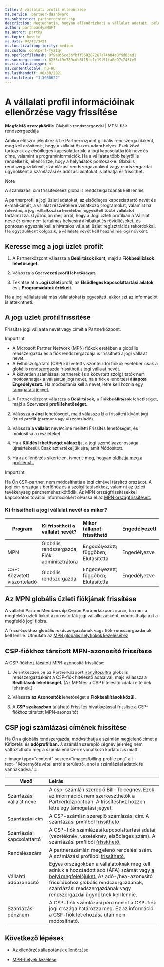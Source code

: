 ```yaml
---
title: A vállalati profil ellenőrzése
ms.service: partner-dashboard
ms.subservice: partnercenter-csp
description: Megtudhatja, hogyan ellenőrizheti a vállalat adatait, például az elsődleges kapcsolattartót, a címet és a programadatokat. Frissítheti a jogi és számlázási címeit is.
author: parthpandyaMSFT
ms.author: parthp
ms.topic: how-to
ms.date: 04/12/2021
ms.localizationpriority: medium
ms.custom: contperf-fy21q4
ms.openlocfilehash: 9f9a055ce3bfbff568287267b74b04e8f9d03ad1
ms.sourcegitcommit: 8235c89e789cdb5115fc1c19151fa8e97c743fe5
ms.translationtype: MT
ms.contentlocale: hu-HU
ms.lasthandoff: 06/30/2021
ms.locfileid: "113080622"
---
```

# <a name="verify-or-update-your-company-profile-information"></a>A vállalati profil információinak ellenőrzése vagy frissítése 

**Megfelelő szerepkörök:** Globális rendszergazdai | MPN-fiók rendszergazdája

Amikor először jelentkezik be Partnerközpont globális rendszergazdaként, meg kell erősítenie, hogy a vállalat összes adata helyes. Ezek közé tartoznak az elsődleges kapcsolattartók, a jogi kapcsolattartók neve és címe, valamint a programinformációk. Ha a vállalata több helyről is rendelkezik, ellenőrizze, hogy a helyadatok pontosak-e. Globális rendszergazdaként, számlázási rendszergazdaként vagy rendszergazdai ügynökként a számlázási és adózási adatokat is láthatja és frissítheti.

> [!NOTE]
> A számlázási cím frissítéséhez globális rendszergazdának kell lennie.

A partnerprofil a jogi üzleti adatokat, az elsődleges kapcsolattartó nevét és e-mail-címét, a vállalat részvételére vonatkozó programokat, valamint ha releváns, a jogi vállalkozása keretében egyesített többi vállalatot tartalmazza. Győződjön meg arról, hogy a Jogi üzleti profilban a Vállalat neve és címe nem tartalmaz helyesírási hibákat és rövidítéseket, és pontosan egyeznie kell a hivatalos vállalati üzleti regisztrációs rekordokkal. Ha egyedüliként dolgozik, a vállalata nevét kell használnia jogi névként.


## <a name="locate-the-legal-business-profile"></a>Keresse meg a jogi üzleti profilt

1. A Partnerközpont válassza a **Beállítások ikont,** majd a **Fiókbeállítások lehetőséget.**
 
1. Válassza a **Szervezeti profil lehetőséget.** 

2. Tekintse át a **Jogi üzleti** profil, az **Elsődleges kapcsolattartási adatok** és a **Programadatok értékeit.**

Ha a jogi vállalata alá más vállalatokat is egyesített, akkor ezt az információt is áttekintheti. 

## <a name="update-your-legal-business-profile"></a>A jogi üzleti profil frissítése 

Frissítse jogi vállalata nevét vagy címét a Partnerközpont.

>[!Important]
>- A Microsoft Partner Network (MPN) fiókok esetében a globális rendszergazda és a fiók rendszergazdája is frissítheti a jogi vállalat nevét.
>- A Felhőszolgáltató (CSP) közvetett viszonteladói fiókok esetében csak a globális rendszergazda frissítheti a jogi vállalat nevét. 
>- A közvetlen számlázási partnerek és a közvetett szolgáltatók nem módosíthatjják a vállalatuk jogi nevét, ha a fiók ellenőrzési **állapota Engedélyezett.** Ha módosítania kell a nevet, létre kell hoznia egy [támogatási jegyet.](https://partner.microsoft.com/dashboard/support/servicerequests/create?stage=2&topicid=eb74583c-61b3-2124-bffc-00920e0ae772)



1. A Partnerközpont válassza a **Beállítások,** a **Fiókbeállítások** lehetőséget, majd a Szervezeti **profil lehetőséget.**

2. Válassza **a Jogi** lehetőséget, majd válassza ki a frissíteni kívánt jogi üzleti profilt (partner vagy viszonteladó).

1. Válassza **a vállalat** neve/címe melletti Frissítés lehetőséget, és módosítsa a részleteket.
 
1. Ha a **Küldés lehetőséget választja,** a jogi személyazonossága újraértékesül. Csak azt értékeljük újra, amit Módosított.

1. Ha az ellenőrzés sikertelen, ismerje meg, hogyan [oldhatja meg a problémát.](verification-responses.md)

>[!Important]
>Ha Ön CSP-partner, nem módosíthatja a jogi címével társított országot. A jogi cím országa a bérlőhöz és a szolgáltatásokhoz, valamint az üzleti tevékenység pénzneméhez kötődik. Az MPN országfrissítésekkel kapcsolatos további információkért olvassa el az [MPN országfrissítéseit.](manage-locations.md#change-country-of-partner-global-account)


### <a name="who-can-update-legal-business-name-and-when"></a>Ki frissítheti a jogi vállalat nevét és mikor?

|**Program**|**Ki frissítheti a vállalat nevét?**|**Mikor (állapot) frissíthető**|**Engedélyezett**|
|---------------------|:-------------------------------|:------------|:-----------------|
MPN|Globális rendszergazda; Fiók adminisztrátora|Engedélyezett; függőben; Elutasította| Engedélyezve|
|CSP: Közvetett viszonteladó|Globális rendszergazda|Engedélyezett; függőben; Elutasította| Engedélyezve|


## <a name="update-your-mpn-global-business-account"></a>Az MPN globális üzleti fiókjának frissítése

A vállalati Partner Membership Center Partnerközpont során, ha nem a megfelelő üzleti fiókot azonosították jogi vállalkozásként, módosíthatja azt a megfelelő jogi fiókra.

A frissítésekhez globális rendszergazdának vagy fiók-rendszergazdának kell lennie. Útmutató az [MPN globális helyfiókok kezeléséhez](manage-locations.md)


## <a name="update-your-mpn-id-associated-with-your-csp-account"></a>CSP-fiókhoz társított MPN-azonosító frissítése

A CSP-fiókhoz társított MPN-azonosító frissítése:

1. Jelentkezzen be az Partnerközpont [irányítópultra](https://partner.microsoft.com/dashboard/home) globális rendszergazdaként a CSP-fiók hitelesítő adataival, majd válassza a **Beállítások lehetőséget.** (Az MPN és a CSP hitelesítő adatai eltérőek lehetnek.)
 
1. Válassza **az Azonosítók** lehetőséget a **Fiókbeállítások közül.**

1. A **CSP szakaszban** található  Frissítés hivatkozással frissítse a CSP-fiókhoz társított MPN-azonosítót 


## <a name="update-your-csp-legal-billing-address"></a>CSP jogi számlázási címének frissítése

Ha Ön a globális rendszergazda, módosíthatja a számlán megjelenő címet a Kifizetési és **adóprofilban.** A számlán szereplő cégnév jelenleg nem változtatható meg a számlarendszerre vonatkozó korlátozás miatt.

:::image type="content" source="images/billing-profile.png" alt-text="Képernyőfelvétel arról a területről, ahol a számlázási adatok fel vannak adva.":::

|**Mező**  |**Leírás**|  
|---------------------|:------------------|
|Számlázási vállalat neve|A csp-számlán szereplő Bill-To cégnév.  Ezek az információk nem szerkeszthetők a Partnerközpontban.  A frissítéshez hozzon létre egy támogatási jegyet.|
|Számlázási cím|A CSP-számlán szereplő számlázási cím. A számlázási profilból [frissíthető.](https://partner.microsoft.com/dashboard/account/v3/accountsettings/billingprofile#commercial)|
|Számlázási kapcsolattartó|A CSP-fiók számlázási kapcsolattartási adatai (vezetéknév, vezetéknév, elsődleges szám).  A számlázási profilból [frissíthető.](https://partner.microsoft.com/dashboard/account/v3/accountsettings/billingprofile#commercial)|
|Rendelésszám|A partnerszámlán megjelenő rendelési szám. A számlázási profilból [frissíthető.](https://partner.microsoft.com/dashboard/account/v3/accountsettings/billingprofile#commercial)|
|Vállalati adóazonosító|Egyes országokban a vállalatoknak meg kell adniuk a hozzáadott adó (ÁFA) számát vagy [a helyi megfelelőjüket.](./organization-tax-info.md) Az adó-/héa-azonosító frissítéséhez globális rendszergazdának, számlázási rendszergazdának vagy rendszergazdai ügynöknek kell lennie.|
|Számlázási pénznem|A CSP-fiók számlázási pénznemét a CSP-fiók jogi országa határozza meg.  Ez az információ a CSP-fiók létrehozása után nem módosítható.|

## <a name="next-steps"></a>Következő lépések

- [Az ellenőrzés állapotának ellenőrzése](verification-responses.md)

- [MPN-helyek kezelése](manage-locations.md)
